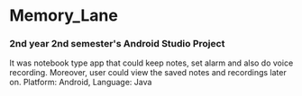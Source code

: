 # Memory_Lane
### 2nd year 2nd semester's Android Studio Project 
It was notebook type app that could keep notes, set alarm and also do voice recording. Moreover, user could view the saved notes and recordings later on.
Platform: Android, Language: Java
